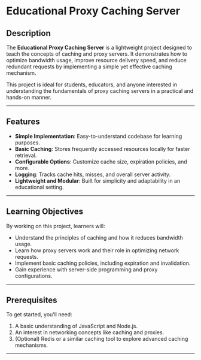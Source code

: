  # Educational Proxy Caching Server

## Description

The **Educational Proxy Caching Server** is a lightweight project designed to teach the concepts of caching and proxy servers. It demonstrates how to optimize bandwidth usage, improve resource delivery speed, and reduce redundant requests by implementing a simple yet effective caching mechanism.

This project is ideal for students, educators, and anyone interested in understanding the fundamentals of proxy caching servers in a practical and hands-on manner.

---

## Features

- **Simple Implementation**: Easy-to-understand codebase for learning purposes.
- **Basic Caching**: Stores frequently accessed resources locally for faster retrieval.
- **Configurable Options**: Customize cache size, expiration policies, and more.
- **Logging**: Tracks cache hits, misses, and overall server activity.
- **Lightweight and Modular**: Built for simplicity and adaptability in an educational setting.

---

## Learning Objectives

By working on this project, learners will:
- Understand the principles of caching and how it reduces bandwidth usage.
- Learn how proxy servers work and their role in optimizing network requests.
- Implement basic caching policies, including expiration and invalidation.
- Gain experience with server-side programming and proxy configurations.

---

## Prerequisites

To get started, you’ll need:
1. A basic understanding of JavaScript and Node.js.
2. An interest in networking concepts like caching and proxies.
3. (Optional) Redis or a similar caching tool to explore advanced caching mechanisms.

---

